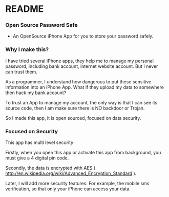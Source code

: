 # README #

### Open Source Password Safe ###

* An OpenSource iPhone App for you to store your password safely.

### Why I make this? ###

I have tried several iPhone apps, they help me to manage my personal password, including bank account, internet website account. But I never can trust them.

As a programmer, I understand how dangerous to put these sensitive information into an iPhone App. What if they upload my data to somewhere then hack my bank account?

To trust an App to manage my account, the only way is that I can see its source code, then I am make sure there is NO backdoor or Trojan. 

So I made this app, it is open sourced, focused on data security. 

### Focused on Security ###

This app has multi level security:

Firstly, when you open this app or activate this app from background, you must give a 4 digital pin code.

Secondly, the data is encrypted with AES ( http://en.wikipedia.org/wiki/Advanced_Encryption_Standard ).

Later, I will add more security features. For example, the mobile sms verification, so that only your iPhone can access your data.
